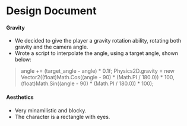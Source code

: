 # Design Document

#### Gravity
- We decided to give the player a gravity rotation ability, rotating both gravity and the camera angle.
- Wrote a script to interpolate the angle, using a target angle, shown below:
>angle += (target_angle - angle) * 0.1f;
>Physics2D.gravity = new Vector2((float)Math.Cos((angle - 90) * (Math.PI / 180.0)) * 100, (float)Math.Sin((angle - 90) * (Math.PI / 180.0)) * 100);

#### Aesthetics
- Very minamilistic and blocky.
- The character is a rectangle with eyes.